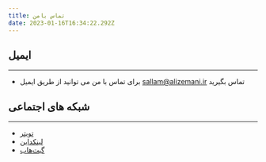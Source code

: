 ```yaml
---
title: تماس بامن
date: 2023-01-16T16:34:22.292Z
---
```


## ایمیل

<hr />

- برای تماس با من می توانید از طریق ایمیل sallam@alizemani.ir تماس بگیرید

## شبکه های اجتماعی

<hr />

- [تویتر](https://www.twitter.com/ZemaniAli/)
- [لینکداین](https://www.linkedin.com/in/ali-zemani/)
- [گیت‌هاب](https://github.com/mehotkhan)
